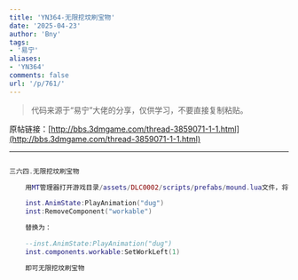 ```yaml
---
title: 'YN364-无限挖坟刷宝物'
date: '2025-04-23'
author: 'Bny'
tags:
- '易宁'
aliases:
- 'YN364'
comments: false
url: '/p/761/'
---
```


> 代码来源于“易宁”大佬的分享，仅供学习，不要直接复制粘贴。

原帖链接：[http://bbs.3dmgame.com/thread-3859071-1-1.html](http://bbs.3dmgame.com/thread-3859071-1-1.html)

---

```lua  

三六四.无限挖坟刷宝物

	用MT管理器打开游戏目录/assets/DLC0002/scripts/prefabs/mound.lua文件，将下列内容：

	inst.AnimState:PlayAnimation("dug")
	inst:RemoveComponent("workable")

	替换为：

	--inst.AnimState:PlayAnimation("dug")
	inst.components.workable:SetWorkLeft(1)

	即可无限挖坟刷宝物

```  

